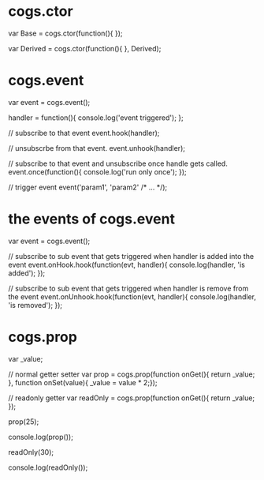 # cogs.ctor

  var Base = cogs.ctor(function(){
  });
  
  var Derived = cogs.ctor(function(){
  }, Derived);

# cogs.event

  var event = cogs.event();
  
  handler = function(){
      console.log('event triggered');
  };

  // subscribe to that event
  event.hook(handler);
  
  // unsubscrbe from that event.
  event.unhook(handler);
  
  // subscribe to that event and unsubscribe once handle gets called.
  event.once(function(){
    console.log('run only once');
  });
  
  // trigger event
  event('param1', 'param2' /* ... */);
  
# the events of cogs.event

  var event = cogs.event();
  
  // subscribe to sub event that gets triggered when handler is added into the event
  event.onHook.hook(function(evt, handler){
    console.log(handler, 'is added');
  });
  
  // subscribe to sub event that gets triggered when handler is remove from the event
  event.onUnhook.hook(function(evt, handler){
    console.log(handler, 'is removed');
  });
  
# cogs.prop

  var _value;
  
  // normal getter setter
  var prop = cogs.prop(function onGet(){ return _value; }, function onSet(value){ _value = value * 2;});
  
  // readonly getter
  var readOnly = cogs.prop(function onGet(){ return _value; });
  
  prop(25);
  
  console.log(prop());
  
  readOnly(30);
  
  console.log(readOnly());
  
  
  